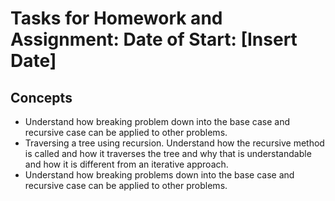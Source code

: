 # Tasks for Homework and Assignment: Date of Start: [Insert Date]

## Concepts
- Understand how breaking problem down into the base case and recursive case can be applied to other problems.
- Traversing a tree using recursion. Understand how the recursive method is called and how it traverses the tree and why that is understandable and how it is different from an iterative approach. 
- Understand how breaking problems down into the base case and recursive case can be applied to other problems.